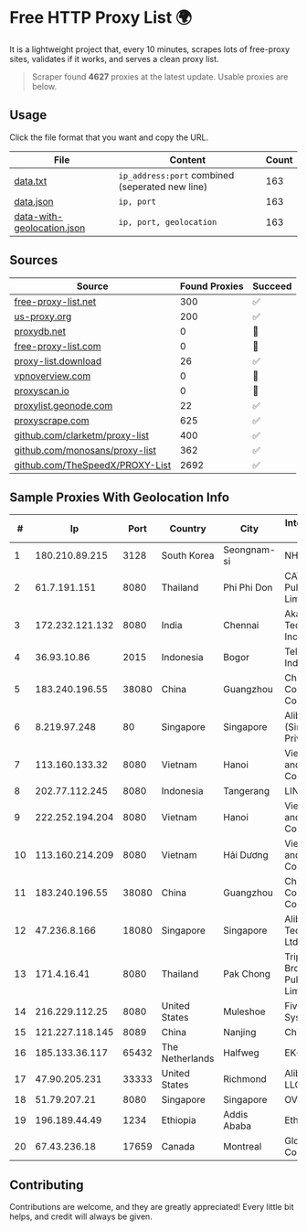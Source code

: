 
# Free HTTP Proxy List 🌍

It is a lightweight project that, every 10 minutes, scrapes lots of free-proxy sites, validates if it works, and serves a clean proxy list.


> Scraper found **4627** proxies at the latest update. Usable proxies are below.

## Usage

Click the file format that you want and copy the URL.


|File|Content|Count|
|----|-------|-----|
|[data.txt](https://raw.githubusercontent.com/themiralay/Proxy-List-World/master/data.txt)|`ip_address:port` combined (seperated new line)|163|
|[data.json](https://raw.githubusercontent.com/themiralay/Proxy-List-World/master/data.json)|`ip, port`|163|
|[data-with-geolocation.json](https://raw.githubusercontent.com/themiralay/Proxy-List-World/master/data-with-geolocation.json)|`ip, port, geolocation`|163|

## Sources

|Source|Found Proxies|Succeed|
|------|-------------|-------|
|[free-proxy-list.net](https://free-proxy-list.net)|300|✅|
|[us-proxy.org](https://www.us-proxy.org)|200|✅|
|[proxydb.net](http://proxydb.net)|0|🚫|
|[free-proxy-list.com](https://free-proxy-list.com/?page=&port=&type%5B%5D=http&type%5B%5D=https&up_time=0&search=Search)|0|🚫|
|[proxy-list.download](https://www.proxy-list.download/HTTP)|26|✅|
|[vpnoverview.com](https://vpnoverview.com/privacy/anonymous-browsing/free-proxy-servers)|0|🚫|
|[proxyscan.io](https://www.proxyscan.io)|0|🚫|
|[proxylist.geonode.com](https://proxylist.geonode.com/api/proxy-list?limit=300&page=1&sort_by=lastChecked&sort_type=desc&protocols=http,https)|22|✅|
|[proxyscrape.com](https://api.proxyscrape.com/v2/?request=displayproxies&protocol=http&timeout=10000&country=all&ssl=all&anonymity=all)|625|✅|
|[github.com/clarketm/proxy-list](https://raw.githubusercontent.com/clarketm/proxy-list/master/proxy-list-raw.txt)|400|✅|
|[github.com/monosans/proxy-list](https://raw.githubusercontent.com/monosans/proxy-list/main/proxies/http.txt)|362|✅|
|[github.com/TheSpeedX/PROXY-List](https://raw.githubusercontent.com/TheSpeedX/PROXY-List/master/http.txt)|2692|✅|


## Sample Proxies With Geolocation Info

|#|Ip|Port|Country|City|Internet Service Provider|
|-|--|----|-------|----|-------------------------|
|1|180.210.89.215|3128|South Korea|Seongnam-si|NHNCLOUD|
|2|61.7.191.151|8080|Thailand|Phi Phi Don|CAT Telecom Public Company Limited|
|3|172.232.121.132|8080|India|Chennai|Akamai Technologies, Inc.|
|4|36.93.10.86|2015|Indonesia|Bogor|Telekomunikasi Indonesia|
|5|183.240.196.55|38080|China|Guangzhou|China Mobile Communications Corporation|
|6|8.219.97.248|80|Singapore|Singapore|Alibaba Cloud (Singapore) Private Limited|
|7|113.160.133.32|8080|Vietnam|Hanoi|VietNam Post and Telecom Corporation|
|8|202.77.112.245|8080|Indonesia|Tangerang|LINKNET|
|9|222.252.194.204|8080|Vietnam|Hanoi|VietNam Post and Telecom Corporation|
|10|113.160.214.209|8080|Vietnam|Hải Dương|VietNam Post and Telecom Corporation|
|11|183.240.196.55|38080|China|Guangzhou|China Mobile Communications Corporation|
|12|47.236.8.166|18080|Singapore|Singapore|Alibaba (US) Technology Co., Ltd.|
|13|171.4.16.41|8080|Thailand|Pak Chong|Triple T Broadband Public Company Limited|
|14|216.229.112.25|8080|United States|Muleshoe|Five Area Systems, LLC|
|15|121.227.118.145|8089|China|Nanjing|China Telecom|
|16|185.133.36.117|65432|The Netherlands|Halfweg|EK-Media B.V.|
|17|47.90.205.231|33333|United States|Richmond|Alibaba.com LLC|
|18|51.79.207.21|8080|Singapore|Singapore|OVH SAS|
|19|196.189.44.49|1234|Ethiopia|Addis Ababa|Ethiotelecom|
|20|67.43.236.18|17659|Canada|Montreal|GloboTech Communications|



## Contributing

Contributions are welcome, and they are greatly appreciated! Every
little bit helps, and credit will always be given.

